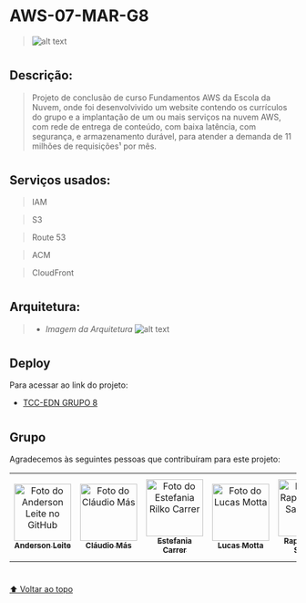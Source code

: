 # AWS-07-MAR-G8
>  ![alt text](https://i.imgur.com/KhPhAjQ.png)
<!--![alt text](./assets/img/aws-banner.jpg)-->

#
## Descrição:

> Projeto de conclusão de curso Fundamentos AWS da Escola da Nuvem, onde foi desenvolvivido um website contendo os currículos do grupo e a implantação de um ou mais serviços na nuvem AWS, com rede de entrega de conteúdo, com baixa latência, com segurança, e armazenamento durável, para atender a demanda de 11 milhões de requisições¹ por mês.

#
## Serviços usados: 
> IAM

> S3

 > Route 53

 > ACM

 > CloudFront

#
## Arquitetura: 
> - _Imagem da Arquitetura_
![alt text](https://i.imgur.com/IBDp7EN.png)

#

## Deploy

Para acessar ao link do projeto: 
  * [TCC-EDN GRUPO 8](https://tcc-aws.cloud/)

#
## Grupo

Agradecemos às seguintes pessoas que contribuíram para este projeto:

<table>
  <tr>
    <td align="center">
      <a href="https://github.com/andersonleite1" target="_blank">
        <img src="https://avatars.githubusercontent.com/u/47832142?v=4" width="100px;" alt="Foto do Anderson Leite no GitHub"/><br>
        <sub>
          <b>Anderson Leite</b>
        </sub>
      </a>
    </td>
    <td align="center">
      <a href="https://github.com/claudio-mas" target="_blank">
        <img src="https://avatars.githubusercontent.com/u/102474757?v=4" width="100px;" alt="Foto do Cláudio Más"/><br>
        <sub>
          <b>Cláudio Más</b>
        </sub>
      </a>
    </td>
    <td align="center">
      <a href="https://github.com/estefaniacarrer" target="_blank">
        <img src="https://avatars.githubusercontent.com/u/103469725?v=4" width="100px;" alt="Foto do Estefania Rilko Carrer"/><br>
        <sub>
          <b>Estefania Carrer</b>
        </sub>
      </a>
    </td>
    <td align="center">
      <a href="https://github.com/lucaswotta" target="_blank">
        <img src="https://avatars.githubusercontent.com/u/104871819?v=4" width="100px;" alt="Foto do Lucas Motta"/><br>
        <sub>
          <b>Lucas Motta</b>
        </sub>
      </a>
    </td>
    <td align="center">
      <a href="https://github.com/raphaelssilv" target="_blank">
        <img src="https://avatars.githubusercontent.com/u/135033115?v=4" width="100px;" alt="Foto do Raphael dos Santos da Silva"/><br>
        <sub>
          <b>Raphael dos Santos</b>
        </sub>
      </a>
    </td>
    <td align="center">
      <a href="https://github.com/sergiohbacelar" target="_blank">
        <img src="https://media.licdn.com/dms/image/D4D03AQF2a4CaB_3GjA/profile-displayphoto-shrink_200_200/0/1684199263821?e=1692230400&v=beta&t=sgDcrVMw8Xy8hTY6pj5Iq7h4uWLOamPik7vuzoaepuk" width="100px;" alt="Foto do Sergio Henrique Bacelar"/><br>
        <sub>
          <b>Sergio Henrique Bacelar</b>
        </sub>
      </a>
    </td>
  </tr>
</table>

#

[⬆ Voltar ao topo](#)<br>
